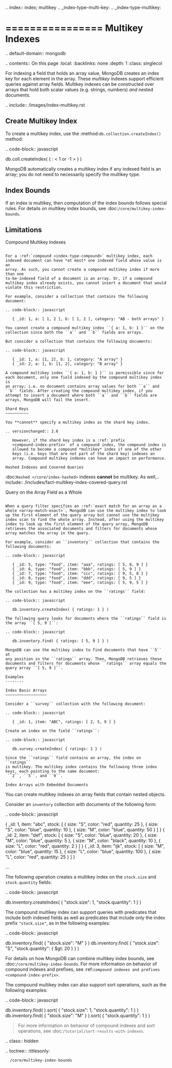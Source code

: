 .. index:: index; multikey
.. _index-type-multi-key:
.. _index-type-multikey:

================
Multikey Indexes
================

.. default-domain:: mongodb

.. contents:: On this page
   :local:
   :backlinks: none
   :depth: 1
   :class: singlecol

For indexing a field that holds an array value, MongoDB creates an index
key for each element in the array. These *multikey* indexes support
efficient queries against array fields. Multikey indexes can be
constructed over arrays that hold both scalar values (e.g. strings,
numbers) *and* nested documents.

.. include:: /images/index-multikey.rst

Create Multikey Index
---------------------

To create a multikey index, use the
:method:`db.collection.createIndex()` method:

.. code-block:: javascript

   db.coll.createIndex( { <field>: < 1 or -1 > } )

MongoDB automatically creates a multikey index if any indexed field is
an array; you do not need to necessarily  specify the multikey type.

Index Bounds
------------

If an index is multikey, then computation of the index bounds follows
special rules. For details on multikey index bounds, see
:doc:`/core/multikey-index-bounds`.

Limitations
-----------

Compound Multikey Indexes
~~~~~~~~~~~~~~~~~~~~~~~~~

For a :ref:`compound <index-type-compound>` multikey index, each
indexed document can have *at most* one indexed field whose value is an
array. As such, you cannot create a compound multikey index if more than one
to-be-indexed field of a document is an array. Or, if a compound
multikey index already exists, you cannot insert a document that would
violate this restriction.

For example, consider a collection that contains the following document:

.. code-block:: javascript

   { _id: 1, a: [ 1, 2 ], b: [ 1, 2 ], category: "AB - both arrays" }

You cannot create a compound multikey index ``{ a: 1, b: 1 }`` on the
collection since both the ``a`` and ``b`` fields are arrays.

But consider a collection that contains the following documents:

.. code-block:: javascript

   { _id: 1, a: [1, 2], b: 1, category: "A array" }
   { _id: 2, a: 1, b: [1, 2], category: "B array" }

A compound multikey index ``{ a: 1, b: 1 }`` is permissible since for
each document, only one field indexed by the compound multikey index is
an array; i.e. no document contains array values for both ``a`` and
``b`` fields. After creating the compound multikey index, if you
attempt to insert a document where both ``a`` and ``b`` fields are
arrays, MongoDB will fail the insert.

Shard Keys
~~~~~~~~~~

You **cannot** specify a multikey index as the shard key index.

.. versionchanged:: 2.6

   However, if the shard key index is a :ref:`prefix
   <compound-index-prefix>` of a compound index, the compound index is
   allowed to become a compound *multikey* index if one of the other
   keys (i.e. keys that are not part of the shard key) indexes an
   array. Compound multikey indexes can have an impact on performance.

Hashed Indexes and Covered Queries
~~~~~~~~~~~~~~~~~~~~~~~~~~~~~~~~~~~

:doc:`Hashed </core/index-hashed>` indexes **cannot** be multikey. 
As well,.. include:: /includes/fact-multikey-index-covered-query.rst


Query on the Array Field as a Whole
~~~~~~~~~~~~~~~~~~~~~~~~~~~~~~~~~~~

When a query filter specifies an :ref:`exact match for an array as a
whole <array-match-exact>`, MongoDB can use the multikey index to look
up the first element of the query array but cannot use the multikey
index scan to find the whole array. Instead, after using the multikey
index to look up the first element of the query array, MongoDB
retrieves the associated documents and filters for documents whose
array matches the array in the query.

For example, consider an ``inventory`` collection that contains the
following documents:

.. code-block:: javascript

   { _id: 5, type: "food", item: "aaa", ratings: [ 5, 8, 9 ] }
   { _id: 6, type: "food", item: "bbb", ratings: [ 5, 9 ] }
   { _id: 7, type: "food", item: "ccc", ratings: [ 9, 5, 8 ] }
   { _id: 8, type: "food", item: "ddd", ratings: [ 9, 5 ] }
   { _id: 9, type: "food", item: "eee", ratings: [ 5, 9, 5 ] }

The collection has a multikey index on the ``ratings`` field:

.. code-block:: javascript

   db.inventory.createIndex( { ratings: 1 } )

The following query looks for documents where the ``ratings`` field is
the array ``[ 5, 9 ]``:

.. code-block:: javascript

   db.inventory.find( { ratings: [ 5, 9 ] } )

MongoDB can use the multikey index to find documents that have ``5`` at
any position in the ``ratings`` array. Then, MongoDB retrieves these
documents and filters for documents whose ``ratings`` array equals the
query array ``[ 5, 9 ]``.

Examples
--------

Index Basic Arrays
~~~~~~~~~~~~~~~~~~

Consider a ``survey`` collection with the following document:

.. code-block:: javascript

   { _id: 1, item: "ABC", ratings: [ 2, 5, 9 ] }

Create an index on the field ``ratings``:

.. code-block:: javascript

   db.survey.createIndex( { ratings: 1 } )

Since the ``ratings`` field contains an array, the index on ``ratings``
is multikey. The multikey index contains the following three index
keys, each pointing to the same document:
 ``2``, ``5``, and ``9``.

Index Arrays with Embedded Documents
~~~~~~~~~~~~~~~~~~~~~~~~~~~~~~~~~~~~

You can create multikey indexes on array fields that contain nested
objects.

Consider an ``inventory`` collection with documents of the following
form:

.. code-block:: javascript

   {
     _id: 1,
     item: "abc",
     stock: [
       { size: "S", color: "red", quantity: 25 },
       { size: "S", color: "blue", quantity: 10 },
       { size: "M", color: "blue", quantity: 50 }
     ]
   }
   {
     _id: 2,
     item: "def",
     stock: [
       { size: "S", color: "blue", quantity: 20 },
       { size: "M", color: "blue", quantity: 5 },
       { size: "M", color: "black", quantity: 10 },
       { size: "L", color: "red", quantity: 2 }
     ]
   }
   {
     _id: 3,
     item: "ijk",
     stock: [
       { size: "M", color: "blue", quantity: 15 },
       { size: "L", color: "blue", quantity: 100 },
       { size: "L", color: "red", quantity: 25 }
     ]
   }

   ...

The following operation creates a multikey index on the ``stock.size``
and ``stock.quantity`` fields:

.. code-block:: javascript

   db.inventory.createIndex( { "stock.size": 1, "stock.quantity": 1 } )

The compound multikey index can support queries with predicates that
include both indexed fields as well as predicates that include only the
index prefix ``"stock.size"``, as in the following examples:

.. code-block:: javascript

   db.inventory.find( { "stock.size": "M" } )
   db.inventory.find( { "stock.size": "S", "stock.quantity": { $gt: 20 } } )

For details on how MongoDB can combine multikey index bounds, see
:doc:`/core/multikey-index-bounds`. For more information on behavior of
compound indexes and prefixes, see :ref:`compound indexes and prefixes
<compound-index-prefix>`.

The compound multikey index can also support sort operations, such as
the following examples:

.. code-block:: javascript

   db.inventory.find( ).sort( { "stock.size": 1, "stock.quantity": 1 } )
   db.inventory.find( { "stock.size": "M" } ).sort( { "stock.quantity": 1 } )

> For more information on behavior of compound indexes and sort
operations, see :doc:`/tutorial/sort-results-with-indexes`.

.. class:: hidden

   .. toctree::
      :titlesonly:

      /core/multikey-index-bounds
